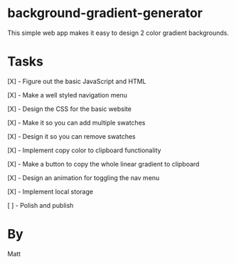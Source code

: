 # background-gradient-generator

This simple web app makes it easy to design 2 color gradient backgrounds.

# Tasks

[X] - Figure out the basic JavaScript and HTML

[X] - Make a well styled navigation menu

[X] - Design the CSS for the basic website

[X] - Make it so you can add multiple swatches

[X] - Design it so you can remove swatches

[X] - Implement copy color to clipboard
functionality

[X] - Make a button to copy the whole linear gradient to clipboard

[X] - Design an animation for toggling the nav menu

[X] - Implement local storage

[ ] - Polish and publish

# By

Matt
